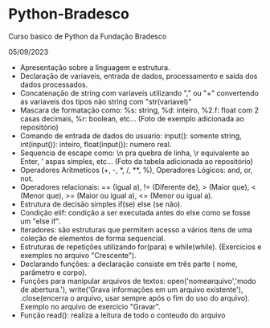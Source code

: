# Python-Bradesco
Curso basico de Python da Fundação Bradesco 

05/09/2023
- Apresentação sobre a linguagem e estrutura.
- Declaração de variaveis, entrada de dados, processamento e saida dos dados processados.
- Concatenação de string com variaveis utilizando "," ou "+" convertendo as variaveis dos tipos não string com "str(variavel)"
- Mascara de formatação como: %s: string, %d: inteiro, %2.f: float com 2 casas decimais, %r: boolean, etc... (Foto de exemplo adicionada ao repositório)
- Comando de entrada de dados do usuario: input(): somente string, int(input()): inteiro, float(input()): numero real.
- Sequencia de escape como: \n pra quebra de linha, \r equivalente ao Enter, \' aspas simples, etc... (Foto da tabela adicionada ao repositório)
- Operadores Aritmeticos (+, -, *, /, **, %), Operadores Lógicos: and, or, not.
- Operadores relacionais: == (Igual a), != (Diferente de), > (Maior que), < (Menor que), >= (Maior ou igual a), <= (Menor ou igual a).
- Estrutura de decisão simples if(se) else (se não).
- Condição elif: condição a ser executada antes do else como se fosse um "else if".
- Iteradores: são estruturas que permitem acesso a vários itens de uma coleção de elementos de forma sequencial. 
- Estruturas de repetições utilizando for(para) e while(while). (Exercicios e exemplos no arquivo "Crescente").
- Declarando funções: a declaração consiste em três parte ( nome, parâmetro e corpo).
- Funções para manipular arquivos de textos: open('nomearquivo','modo de abertura.'), write('Grava informações em um arquivo existente'), .close(encerra o arquivo, usar sempre após o fim do uso do arquivo). Exemplo no arquivo de exercicio "Gravar".
- Função read(): realiza a leitura de todo o conteudo do arquivo